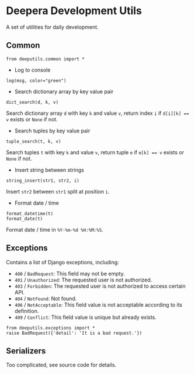 # Deepera Development Utils
A set of utilities for daily development.
## Common
```
from deeputils.common import *
```
- Log to console
```
log(msg, color="green")
```
- Search dictionary array by key value pair
```
dict_search(d, k, v)
```
Search dictionary array `d` with key `k` and value `v`, return index `i` if `d[i][k] == v` exists or `None` if not.
- Search tuples by key value pair
```
tuple_search(t, k, v)
```
Search tuples `t` with key `k` and value `v`, return tuple `e` if `e[k] == v` exists or `None` if not.
- Insert string between strings
```
string_insert(str1, str2, i)
```
Insert `str2` between `str1` split at position `i`.
- Format date / time
```
format_datetime(t)
format_date(t)
```
Format date / time in `%Y-%m-%d %H:%M:%S`.
## Exceptions
Contains a list of Django exceptions, including:
- `400` / `BadRequest`: This field may not be empty.
- `401` / `Unauthorized`: The requested user is not authorized.
- `403` / `Forbidden`: The requested user is not authorized to access certain API.
- `404` / `NotFound`: Not found.
- `406` / `NotAcceptable`: This field value is not acceptable according to its definition.
- `409` / `Conflict`: This field value is unique but already exists.
```
from deeputils.exceptions import *
raise BadRequest({'detail': 'It is a bad request.'})
```
## Serializers
Too complicated, see source code for details.
